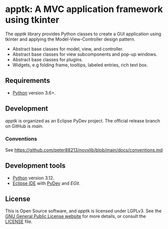 # apptk: A MVC application framework using tkinter

The *apptk* library provides Python classes to create a GUI application 
using tkinter and applying the Model-View-Controller design pattern. 

- Abstract base classes for model, view, and controller.
- Abstract base classes for view subcomponents and pop-up windows.
- Abstract base classes for plugins.
- Widgets, e.g folding frame, tooltips, labeled entries, rich text box.

## Requirements

- [Python](https://www.python.org) version 3.6+.

## Development

*apptk* is organized as an Eclipse PyDev project. The official release branch on GitHub is *main*.

### Conventions

See https://github.com/peter88213/novxlib/blob/main/docs/conventions.md

## Development tools

- [Python](https://python.org) version 3.12.
- [Eclipse IDE](https://eclipse.org) with [PyDev](https://pydev.org) and *EGit*.

## License

This is Open Source software, and *apptk* is licensed under LGPLv3. See the
[GNU General Public License website](https://www.gnu.org/licenses/lgpl-3.0.en.html) for more
details, or consult the [LICENSE](https://github.com/peter88213/novxlib/blob/main/LICENSE) file.
